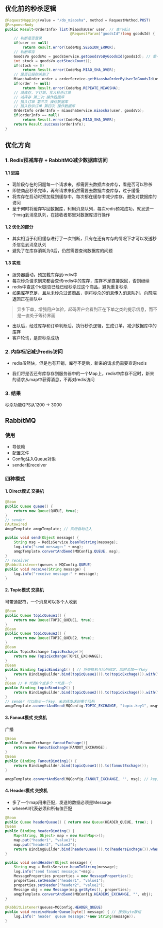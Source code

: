 ## 优化前的秒杀逻辑

```java
@RequestMapping(value = "/do_miaosha", method = RequestMethod.POST)
@ResponseBody
public Result<OrderInfo> list(MiaoshaUser user, // 查redis
                              @RequestParam("goodsId")long goodsId) {
    // 判断是否登录
    if(user == null)
        return Result.error(CodeMsg.SESSION_ERROR);
    // 判断库存
    GoodsVo goodsVo = goodsService.getGoodsVoByGoodsId(goodsId); // 第一次 查数据库
    int stock = goodsVo.getStockCount();
    if(stock <= 0)
        return Result.error(CodeMsg.MIAO_SHA_OVER);
    // 是否已经秒杀到了
    MiaoshaOrder order = orderService.getMiaoshaOrderByUserIdGoodsId(user.getId(), goodsId); // 查redis
    if(order != null)
        return Result.error(CodeMsg.REPEATE_MIAOSHA);
    // 减库存，下订单，写入秒杀订单
    // 减库存 第二次 操作数据库
    // 插入订单 第三次 操作数据库
    // 插入秒杀订单 第四次 操作数据库
    OrderInfo orderInfo = miaoshaService.miaosha(user, goodsVo); 
    if(orderInfo == null)
        return Result.error(CodeMsg.MIAO_SHA_OVER);
    return Result.success(orderInfo);
}
```

## 优化方向

### 1. Redis预减库存 + RabbitMQ减少数据库访问

#### 1.1 思路

- 现阶段存在的问题每一个请求来，都需要去数据库查库存，看是否可以秒杀
- 即使商品秒杀完毕，再有请求来仍然需要去数据库查库存，过于缓慢
- 将库存在启动时预加载到缓存中，每次都在缓存中减少库存，避免对数据库的访问
- 至于何时将缓存写回数据库，利用消息队列，每次redis预减成功，就发送一个msg到消息队列，在接收者那里对数据库进行操作

#### 1.2 优化的部分

- 其实相当于利用缓存进行了一次判断，只有在还有库存的情况下才可以发送秒杀信息到消息队列
- 避免了在库存消耗为0后，仍然需要查询数据库的问题

#### 1.3 实现

- 服务器启动，预加载库存到redis中
- 每次秒杀请求到来都会查询redis中的库存，库存不足直接返回，否则继续
- redis中查这个id是否已经已经秒杀过这个商品，避免重复秒杀
- 如果库存充足，且从未秒杀过该商品，则将秒杀的消息传入消息队列，向前端返回正在排队中

> 异步下单，增强用户体验，起码客户会看到正在下单之类的提示信息，而不是一直处于等待界面

- 出队后，经过库存和订单判断后，执行秒杀逻辑，生成订单，减少数据库中的库存
- 客户轮询，是否秒杀成功

### 2. 内存标记减少redis访问

- redis虽然快，但是也有开销，库存不足后，新来的请求仍需要查询redis

- 我们将是否还有库存存到服务器中的一个Map上，redis中库存不足时，新来的请求从map中获得消息，不再对redis访问

### 3. 结果

秒杀功能QPS从1200 -> 3000

## RabbitMQ

### 使用

- 导依赖
- 配置文件
- Config注入Queue对象
- sender和receiver

### 四种模式

#### 1. Direct模式 交换机

```java
@Bean
public Queue queue() {
    return new Queue(QUEUE, true);
}
// sender
@Autowired
AmqpTemplate amqpTemplate; // 系统自动注入

public void send(Object message) {
    String msg = RedisService.beanToString(message);
    log.info("send message:" + msg);
    amqpTemplate.convertAndSend(MQConfig.QUEUE, msg);
}
// receiver
@RabbitListener(queues = MQConfig.QUEUE)
public void receive(String message) {
    log.info("receive message:" + message);
}
```

#### 2. Topic模式 交换机

可带通配符，一个消息可以多个人收到

```java
@Bean
public Queue topicQueue1() {
    return new Queue(TOPIC_QUEUE1, true);
}
@Bean
public Queue topicQueue2() {
    return new Queue(TOPIC_QUEUE2, true);
}
@Bean
public TopicExchange topicExchage(){
    return new TopicExchange(TOPIC_EXCHANGE);
}
@Bean
public Binding topicBinding1() { // 将交换机与队列绑定，同时添加一个key
    return BindingBuilder.bind(topicQueue1()).to(topicExchage()).with("topic.key1");
}
@Bean // # 代表0个或多个 *代表一个
public Binding topicBinding2() {
    return BindingBuilder.bind(topicQueue2()).to(topicExchage()).with("topic.#");
}
// sender 可以指示一个key，来选择发送到哪个队列
amqpTemplate.convertAndSend(MQConfig.TOPIC_EXCHANGE, "topic.key1", msg+"1"); 
```

#### 3. Fanout模式 交换机

广播

```java
@Bean
public FanoutExchange fanoutExchage(){
    return new FanoutExchange(FANOUT_EXCHANGE);
}
@Bean
public Binding FanoutBinding1() {
    return BindingBuilder.bind(topicQueue1()).to(fanoutExchage());
}

amqpTemplate.convertAndSend(MQConfig.FANOUT_EXCHANGE, "", msg); // key为空
```

#### 4. Header模式 交换机

- 多了一个map用来匹配，发送的数据必须是Message
- whereAll代表必须和所有值匹配

```java
@Bean
public Queue headerQueue() { return new Queue(HEADER_QUEUE, true); }
@Bean
public Binding headerBinding() {
    Map<String, Object> map = new HashMap<>();
    map.put("header1", "value1");
    map.put("header2", "value2");
    return BindingBuilder.bind(headerQueue()).to(headersExchage()).whereAll(map).match();
}

public void sendHeader(Object message) {
    String msg = RedisService.beanToString(message);
    log.info("send fanout message:"+msg);
    MessageProperties properties = new MessageProperties();
    properties.setHeader("header1", "value1");
    properties.setHeader("header2", "value2");
    Message obj = new Message(msg.getBytes(), properties);
    amqpTemplate.convertAndSend(MQConfig.HEADERS_EXCHANGE, "", obj);
}

@RabbitListener(queues=MQConfig.HEADER_QUEUE)
public void receiveHeaderQueue(byte[] message) { // 接受byte数组
    log.info(" header  queue message:"+new String(message));
}
```





